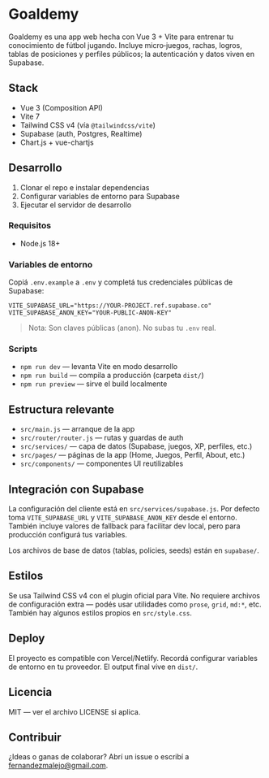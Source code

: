 # Goaldemy

Goaldemy es una app web hecha con Vue 3 + Vite para entrenar tu conocimiento de fútbol jugando. Incluye micro‑juegos, rachas, logros, tablas de posiciones y perfiles públicos; la autenticación y datos viven en Supabase.

## Stack

- Vue 3 (Composition API)
- Vite 7
- Tailwind CSS v4 (vía `@tailwindcss/vite`)
- Supabase (auth, Postgres, Realtime)
- Chart.js + vue-chartjs

## Desarrollo

1. Clonar el repo e instalar dependencias
2. Configurar variables de entorno para Supabase
3. Ejecutar el servidor de desarrollo

### Requisitos

- Node.js 18+

### Variables de entorno

Copiá `.env.example` a `.env` y completá tus credenciales públicas de Supabase:

```
VITE_SUPABASE_URL="https://YOUR-PROJECT.ref.supabase.co"
VITE_SUPABASE_ANON_KEY="YOUR-PUBLIC-ANON-KEY"
```

> Nota: Son claves públicas (anon). No subas tu `.env` real.

### Scripts

- `npm run dev` — levanta Vite en modo desarrollo
- `npm run build` — compila a producción (carpeta `dist/`)
- `npm run preview` — sirve el build localmente

## Estructura relevante

- `src/main.js` — arranque de la app
- `src/router/router.js` — rutas y guardas de auth
- `src/services/` — capa de datos (Supabase, juegos, XP, perfiles, etc.)
- `src/pages/` — páginas de la app (Home, Juegos, Perfil, About, etc.)
- `src/components/` — componentes UI reutilizables

## Integración con Supabase

La configuración del cliente está en `src/services/supabase.js`. Por defecto toma `VITE_SUPABASE_URL` y `VITE_SUPABASE_ANON_KEY` desde el entorno. También incluye valores de fallback para facilitar dev local, pero para producción configurá tus variables.

Los archivos de base de datos (tablas, policies, seeds) están en `supabase/`.

## Estilos

Se usa Tailwind CSS v4 con el plugin oficial para Vite. No requiere archivos de configuración extra — podés usar utilidades como `prose`, `grid`, `md:*`, etc. También hay algunos estilos propios en `src/style.css`.

## Deploy

El proyecto es compatible con Vercel/Netlify. Recordá configurar variables de entorno en tu proveedor. El output final vive en `dist/`.

## Licencia

MIT — ver el archivo LICENSE si aplica.

## Contribuir

¿Ideas o ganas de colaborar? Abrí un issue o escribí a fernandezmalejo@gmail.com.
